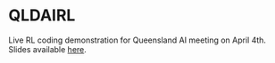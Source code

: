 # QLDAIRL
Live RL coding demonstration for Queensland AI meeting on April 4th. Slides available [here](https://docs.google.com/presentation/d/1xK-1fIxWObz5G13DsPuMphh86iqhUAuj2tAxx8uNgfE/edit?usp=sharing).

